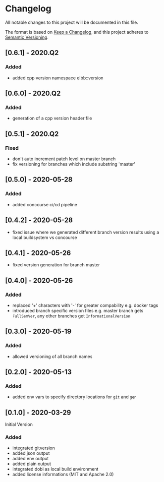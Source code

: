 # Changelog

All notable changes to this project will be documented in this file.

The format is based on [Keep a Changelog](https://keepachangelog.com/en/1.0.0/),
and this project adheres to [Semantic Versioning](https://semver.org/spec/v2.0.0.html).

## [0.6.1] - 2020.Q2

### Added

-   added cpp version namespace elbb::version

## [0.6.0] - 2020.Q2

### Added

-   generation of a cpp version header file

## [0.5.1] - 2020.Q2

### Fixed

-   don't auto increment patch level on master branch
-   fix versioning for branches which include substring 'master'

## [0.5.0] - 2020-05-28

### Added

-   added concourse ci/cd pipeline

## [0.4.2] - 2020-05-28

-   fixed issue where we generated different branch version results using a local buildsystem vs concourse

## [0.4.1] - 2020-05-26

-   fixed version generation for branch master

## [0.4.0] - 2020-05-26

### Added

-   replaced '+' characters with '-' for greater compability e.g. docker tags
-   introduced branch specific version files e.g. 
    master branch gets `FullSemVer`, any other branches get `InformationalVersion`

## [0.3.0] - 2020-05-19

### Added

-   allowed versioning of all branch names

## [0.2.0] - 2020-05-13

### Added

-   added env vars to specify directory locations for `git` and `gen`

## [0.1.0] - 2020-03-29

Initial Version

### Added

-   integrated gitversion
-   added json output
-   added env output
-   added plain output
-   integrated dobi as local build environment
-   added license informations (MIT and Apache 2.0)
